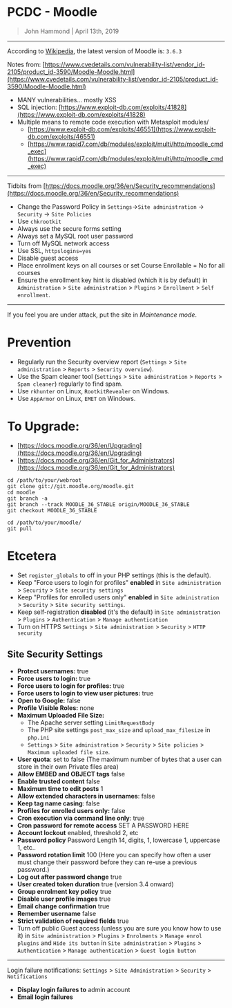 # PCDC - Moodle

> John Hammond | April 13th, 2019

---------------

According to [Wikipedia](https://en.wikipedia.org/wiki/Moodle), the latest version of Moodle is: `3.6.3`

Notes from: [https://www.cvedetails.com/vulnerability-list/vendor_id-2105/product_id-3590/Moodle-Moodle.html](https://www.cvedetails.com/vulnerability-list/vendor_id-2105/product_id-3590/Moodle-Moodle.html)

* MANY vulnerabilities... mostly XSS
* SQL injection: [https://www.exploit-db.com/exploits/41828](https://www.exploit-db.com/exploits/41828)
* Multiple means to remote code execution with Metasploit modules/
	- [https://www.exploit-db.com/exploits/46551](https://www.exploit-db.com/exploits/46551)
	- [https://www.rapid7.com/db/modules/exploit/multi/http/moodle_cmd_exec](https://www.rapid7.com/db/modules/exploit/multi/http/moodle_cmd_exec)

-----------------------------


Tidbits from [https://docs.moodle.org/36/en/Security_recommendations](https://docs.moodle.org/36/en/Security_recommendations)

* Change the Password Policy in `Settings`->`Site administration` -> `Security` -> `Site Policies`
* Use `chkrootkit`
* Always use the secure forms setting
* Always set a MySQL root user password
* Turn off MySQL network access
* Use SSL, `httpslogins=yes`
* Disable guest access
* Place enrollment keys on all courses or set Course Enrollable = No for all courses
* Ensure the enrollment key hint is disabled (which it is by default) in `Administration` > `Site administration` > `Plugins` > `Enrollment` > `Self enrollment`.

-------------------

If you feel you are under attack, put the site in _Maintenance mode_.

Prevention
===========

* Regularly run the Security overview report (`Settings` > `Site administration` > `Reports` > `Security overview`).
* Use the Spam cleaner tool (`Settings` > `Site administration` > `Reports` > `Spam cleaner`) regularly to find spam.
* Use `rkhunter` on Linux, `RootkitRevealer` on Windows.
* Use `AppArmor` on Linux,  `EMET` on Windows.


To Upgrade:
=============

* [https://docs.moodle.org/36/en/Upgrading](https://docs.moodle.org/36/en/Upgrading)
* [https://docs.moodle.org/36/en/Git_for_Administrators](https://docs.moodle.org/36/en/Git_for_Administrators)

```
cd /path/to/your/webroot
git clone git://git.moodle.org/moodle.git                       
cd moodle
git branch -a                                                   
git branch --track MOODLE_36_STABLE origin/MOODLE_36_STABLE     
git checkout MOODLE_36_STABLE                                   
```

```
cd /path/to/your/moodle/
git pull
```

Etcetera
===============

* Set `register_globals` to off in your PHP settings (this is the default).
* Keep "Force users to login for profiles" **enabled** in `Site administration` > `Security` > `Site security settings` 
* Keep "Profiles for enrolled users only" **enabled** in `Site administration` > `Security` > `Site security settings`.
* Keep self-registration **disabled** (it's the default) in `Site administration` > `Plugins` > `Authentication` > `Manage authentication`
* Turn on HTTPS `Settings` > `Site administration` > `Security` > `HTTP security`

Site Security Settings
----------------

* __Protect usernames:__ true
* __Force users to login:__ true
* __Force users to login for profiles:__ true
* __Force users to login to view user pictures:__ true
* __Open to Google:__ false
* __Profile Visible Roles:__ none
* __Maximum Uploaded File Size:__ 
	- The Apache server setting `LimitRequestBody`
	- The PHP site settings `post_max_size` and `upload_max_filesize` in `php.ini`
	- `Settings` > `Site administration` > `Security` > `Site policies` > `Maximum uploaded file size`.
* __User quota__: set to false (The maximum number of bytes that a user can store in their own Private files area)
* __Allow EMBED and OBJECT tags__ false
* __Enable trusted content__ false
* __Maximum time to edit posts__ 1
* __Allow extended characters in usernames__: false
* __Keep tag name casing__: false
* __Profiles for enrolled users only:__ false
* __Cron execution via command line only__: true
* __Cron password for remote access__ SET A PASSWORD HERE
* __Account lockout__ enabled, threshold 2, etc
* __Password policy__ Password Length 14, digits, 1, lowercase 1, uppercase 1, etc..
* __Password rotation limit__ 100 (Here you can specify how often a user must change their password before they can re-use a previous password.)
* __Log out after password change__ true
* __User created token duration__ true (version 3.4 onward)
* __Group enrolment key policy__ true
* __Disable user profile images__ true
* __Email change confirmation__ true
* __Remember username__ false
* __Strict validation of required fields__ true
* Turn off public Guest access (unless you are sure you know how to use it) in `Site administration` > `Plugins` > `Enrolments` > `Manage enrol plugins` and `Hide its button` in `Site administration` > `Plugins` > `Authentication` > `Manage authentication` > `Guest login button`

--------------

Login failure notifications: `Settings` > `Site Administration` > `Security` > `Notifications`

* __Display login failures to__ admin account
* __Email login failures__